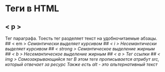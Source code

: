 # Теги в HTML  
## < p >
<p> Тег параграфа. Тоесть тег разделяет текст на удобночитаемые абзацы.
## < em >
<em>Семантически выделяет курсивом  
## < i >
Несемантически выделяет курсивом  
## < strong >  
Семантическое выделение жирным  
## < b >  
Несемантическое выделение жирным  
## < a >  
Тег ссылки  
## < img >  
Самозакрывающийся тег   
В этом теге прописывается атрибут src, который отвечает за ресурс   
Также есть alt - это альтернативный текст  


